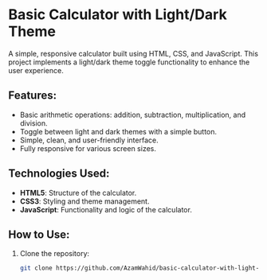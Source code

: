 # Basic Calculator with Light/Dark Theme

A simple, responsive calculator built using HTML, CSS, and JavaScript. This project implements a light/dark theme toggle functionality to enhance the user experience.

## Features:
- Basic arithmetic operations: addition, subtraction, multiplication, and division.
- Toggle between light and dark themes with a simple button.
- Simple, clean, and user-friendly interface.
- Fully responsive for various screen sizes.

## Technologies Used:
- **HTML5**: Structure of the calculator.
- **CSS3**: Styling and theme management.
- **JavaScript**: Functionality and logic of the calculator.
  
## How to Use:
1. Clone the repository:
   ```bash
   git clone https://github.com/AzamWahid/basic-calculator-with-light-dark-theme.git
